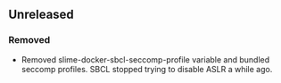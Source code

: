 ## Unreleased

### Removed

- Removed slime-docker-sbcl-seccomp-profile variable and bundled seccomp
  profiles. SBCL stopped trying to disable ASLR a while ago.
